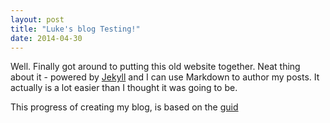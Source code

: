```yaml
---
layout: post
title: "Luke's blog Testing!"
date: 2014-04-30
---
```


Well. Finally got around to putting this old website together. Neat thing about it - powered by [Jekyll](http://jekyllrb.com) and I can use Markdown to author my posts. It actually is a lot easier than I thought it was going to be.

This progress of creating my blog, is based on the [guid](http://jmcglone.com/guides/github-pages/)
